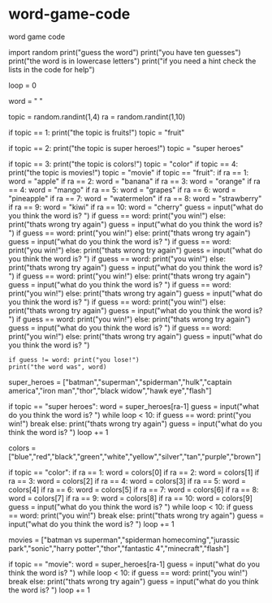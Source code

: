 # word-game-code
word game code



import random 
print("guess the word") 
print("you have ten guesses") 
print("the word is in lowercase letters")
print("if you need a hint check the lists in the code for help")

loop = 0

word = " "

topic = random.randint(1,4)
ra = random.randint(1,10)

if topic == 1: 
    print("the topic is fruits!") 
    topic = "fruit"

if topic == 2: 
    print("the topic is super heroes!") 
    topic = "super heroes"

if topic == 3: 
    print("the topic is colors!") 
    topic = "color"
if topic == 4: 
    print("the topic is movies!") 
    topic = "movie"
if topic == "fruit":
  if ra == 1: word = "apple"
  if ra == 2: word = "banana"
  if ra == 3: word = "orange"
  if ra == 4: word = "mango"
  if ra == 5: word = "grapes"
  if ra == 6: word = "pineapple"
  if ra == 7: word = "watermelon"
  if ra == 8: word = "strawberry"
  if ra == 9: word = "kiwi"
  if ra == 10: word = "cherry" 
  guess = input("what do you think the word is? ") 
  if guess == word: 
    print("you win!") 
  else: 
    print("thats wrong try again")
    guess = input("what do you think the word is? ") 
  if guess == word: 
    print("you win!") 
  else: 
    print("thats wrong try again") 
    guess = input("what do you think the word is? ") 
  if guess == word: 
    print("you win!") 
  else: 
    print("thats wrong try again") 
    guess = input("what do you think the word is? ") 
  if guess == word: 
    print("you win!") 
  else: 
    print("thats wrong try again") 
    guess = input("what do you think the word is? ") 
  if guess == word: 
    print("you win!") 
  else: 
    print("thats wrong try again") 
    guess = input("what do you think the word is? ")
  if guess == word: 
    print("you win!") 
  else: 
    print("thats wrong try again") 
    guess = input("what do you think the word is? ")
  if guess == word:
    print("you win!") 
  else: 
      print("thats wrong try again") 
      guess = input("what do you think the word is? ")
  if guess == word: 
      print("you win!") 
  else: 
    print("thats wrong try again") 
    guess = input("what do you think the word is? ") 
    if guess == word:
      print("you win!") 
    else: 
      print("thats wrong try again") 
      guess = input("what do you think the word is? ")

    if guess != word: print("you lose!") 
    print("the word was", word)

super_heroes = ["batman","superman","spiderman","hulk","captain america","iron man","thor","black widow","hawk eye","flash"]

if topic == "super heroes":
  word = super_heroes[ra-1]
  guess = input("what do you think the word is? ")
  while loop < 10: 
    if guess == word: 
      print("you win!") 
      break 
    else: 
      print("thats wrong try again") 
      guess = input("what do you think the word is? ") 
      loop += 1


colors = ["blue","red","black","green","white","yellow","silver","tan","purple","brown"]

if topic == "color": 
  if ra == 1: 
    word = colors[0] 
  if ra == 2: 
    word = colors[1] 
  if ra == 3: 
    word = colors[2] 
  if ra == 4: 
    word = colors[3] 
  if ra == 5: 
    word = colors[4] 
  if ra == 6: 
    word = colors[5] 
  if ra == 7: 
    word = colors[6] 
  if ra == 8: 
    word = colors[7] 
  if ra == 9: 
    word = colors[8] 
  if ra == 10: 
    word = colors[9] 
  guess = input("what do you think the word is? ")
  while loop < 10: 
    if guess == word: 
      print("you win!") 
      break 
    else: 
      print("thats wrong try again") 
      guess = input("what do you think the word is? ") 
      loop += 1





movies = ["batman vs superman","spiderman homecoming","jurassic park","sonic","harry potter","thor","fantastic 4","minecraft","flash"]

if topic == "movie":
  word = super_heroes[ra-1]
  guess = input("what do you think the word is? ")
  while loop < 10: 
    if guess == word: 
      print("you win!") 
      break 
    else: 
      print("thats wrong try again") 
      guess = input("what do you think the word is? ") 
      loop += 1
